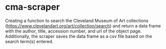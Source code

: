 # cma-scraper

Creating a function to search the Cleveland Museum of Art collections (https://www.clevelandart.org/art/collection/search) and return a data frame with the author, title, accession number, and url of the object page. Additionally, the scraper saves the data frame as a csv file based on the search term(s) entered.
